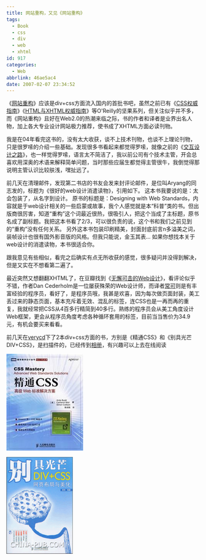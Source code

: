 ```yaml
---
title: 网站重构，又见《网站重构》
tags:
  - Book
  - css
  - div
  - web
  - xhtml
id: 917
categories:
  - Web
abbrlink: 46ae5ac4
date: 2007-02-07 23:34:52
---
```


《[网站重构](http://www.douban.com/subject/1230451/)》应该是div+css方面流入国内的首批书吧，虽然之前已有《[CSS权威指南](http://www.douban.com/subject/1240134/)》《[HTML与XHTML权威指南](http://www.douban.com/subject/1240134/)》等O'Reilly的坚果系列，但关注似乎并不多，而《网站重构》且好在Web2.0的热潮来临之际，书的作者和译者是业界出名人物，加上各大专业设计网站极力推荐，使书成了XHTML方面必读刊物。

我是在04年看完这书的，没有太大收获，谈不上技术刊物，也谈不上理论刊物，只是很罗嗦的介绍一些基础。发现很多书看起来都觉得罗嗦，就像之前的《[交互设计之路](view.asp?id=154)》，也一样觉得罗嗦，语言太不简洁了，我以前公司有个技术主管，开会总喜欢用深奥的术语来解释简单问题，当时那些应届生都觉得主管很牛，我倒觉得那说明主管认识比较肤浅，嘿扯远了。

前几天在清理邮件，发现第二书店的书友会发来封评论邮件，是位叫Aryang的同志发的，标题为《很好的web设计消遣读物》，引用如下。
  这本书我要说的是：太会包装了，从名字到设计。
  原书的标题是：Designing with Web Standards，内容就是于web设计相关的一些启蒙或故事，我个人感觉就是本&ldquo;科普&rdquo;类的书。但出版商很厉害，知道&ldquo;重构&rdquo;这个词最近很热，很吸引人，把这个当成了主标题，原书名成了副标题。我把这本书看了2/3，可以很负责的说，这个书和我们之前见到的&ldquo;重构&rdquo;没有任何关系。
  另外这本书包装印刷精美，封面封底前言n多溢美之词，装帧设计也很有国外影音版的风格。但我只能说，金玉其表...
  如果你想找本关于web设计的消遣读物，本书很适合你。


跟我意见有些相似，看完之后确实有点无所收获的感觉，很多疑问并没得到解决，但是又实在不想看第二遍了。
<!--more-->
最近突然又想翻翻XHTML了，在豆瓣找到《[无懈可击的Web设计](http://www.douban.com/subject/1937913/)》，看评论似乎不错，作者Dan Cederholm是一位屡获殊荣的Web设计师，而译者[常可](http://www.sinzy.net/Blog/Blog.asp?ID=1)则是有丰富经验的程序员，看好了，是程序员哦，我甚是欢喜，因为每次做页面封装，美工丢过来的静态页面，基本充斥着无效、混乱的标签，连CSS也是一再而再的重复，我就经常把CSS从4百多行精简到40多行。熟练的程序员会从美工角度设计Web框架，更会从程序员角度考虑各种循环套用的标签，目前当当售价为34.9元，有机会要买来看看。

前几天在[verycd](http://www.verycd.com)下了2本div+css方面的书，方别是《精通CSS》和《别具光芒DIV+CSS》，是扫描件的，已经传到[相册](/photo/)，有兴趣可以上去在线阅读

![精通CSS](/images/2007/02/07_200702080116420603_12746.jpg)

![别具光芒](/images/2007/02/07_200702080131138428_12747.gif)